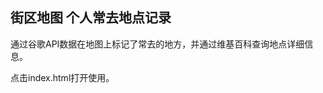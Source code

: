 街区地图 个人常去地点记录
---------------------------------------------------------------------
通过谷歌API数据在地图上标记了常去的地方，并通过维基百科查询地点详细信息。

点击index.html打开使用。